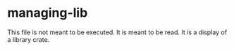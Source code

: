 # managing-lib
This file is not meant to be executed. It is meant to be read. It is a display of a library crate.